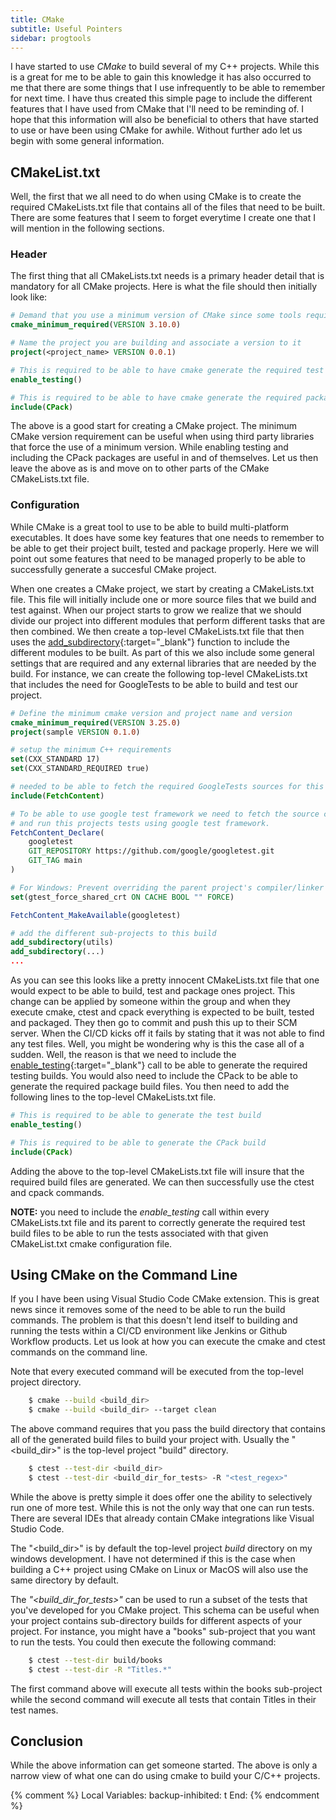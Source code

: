 ```yaml
---
title: CMake
subtitle: Useful Pointers
sidebar: progtools
---
```


I have started to use *CMake* to build several of my C++ projects.  While this is a great for me to be able to gain this knowledge
it has also occurred to me that there are some things that I use infrequently to be able to remember for next time.  I have thus
created this simple page to include the different features that I have used from CMake that I'll need to be reminding of.  I hope
that this information will also be beneficial to others that have started to use or have been using CMake for awhile.  Without
further ado let us begin with some general information.

## CMakeList.txt

Well, the first that we all need to do when using CMake is to create the required CMakeLists.txt file that contains all of the 
files that need to be built.  There are some features that I seem to forget everytime I create one that I will mention in the
following sections.

### Header

The first thing that all CMakeLists.txt needs is a primary header detail that is mandatory for all CMake projects.  Here is what
the file should then initially look like:

```cmake
# Demand that you use a minimum version of CMake since some tools require this like GoogleTest
cmake_minimum_required(VERSION 3.10.0)

# Name the project you are building and associate a version to it
project(<project_name> VERSION 0.0.1)

# This is required to be able to have cmake generate the required test build files
enable_testing()

# This is required to be able to have cmake generate the required package files
include(CPack)

```

The above is a good start for creating a CMake project.  The minimum CMake version requirement can be useful when using third party
libraries that force the use of a minimum version.  While enabling testing and including the CPack packages are useful in and of 
themselves.  Let us then leave the above as is and move on to other parts of the CMake CMakeLists.txt file.

### Configuration

While CMake is a great tool to use to be able to build multi-platform executables.  It does have some key features that one needs to
remember to be able to get their project built, tested and package properly.  Here we will point out some features that need to be
managed properly to be able to successfully generate a succesful CMake project.

When one creates a CMake project, we start by creating a CMakeLists.txt file.  This file will initially include one or more source files
that we build and test against.  When our project starts to grow we realize that we should divide our project into different modules
that perform different tasks that are then combined.  We then create a top-level CMakeLists.txt file that then uses the
[add\_subdirectory](https://cmake.org/cmake/help/latest/command/add_subdirectory.html){:target="_blank"} function to include the
different modules to be built.  As part of this we also include some general settings that are required and any external libraries
that are needed by the build.  For instance, we can create the following top-level CMakeLists.txt that includes the need for
GoogleTests to be able to build and test our project.

```cmake
# Define the minimum cmake version and project name and version
cmake_minimum_required(VERSION 3.25.0)
project(sample VERSION 0.1.0)

# setup the minimum C++ requirements
set(CXX_STANDARD 17)
set(CXX_STANDARD_REQUIRED true)

# needed to be able to fetch the required GoogleTests sources for this project
include(FetchContent)

# To be able to use google test framework we need to fetch the source code that will be used to build
# and run this projects tests using google test framework.
FetchContent_Declare(
    googletest
    GIT_REPOSITORY https://github.com/google/googletest.git
    GIT_TAG main
)

# For Windows: Prevent overriding the parent project's compiler/linker settings
set(gtest_force_shared_crt ON CACHE BOOL "" FORCE)

FetchContent_MakeAvailable(googletest)

# add the different sub-projects to this build
add_subdirectory(utils)
add_subdirectory(...)
...
```

As you can see this looks like a pretty innocent CMakeLists.txt file that one would expect to be able to build, test and package ones
project.  This change can be applied by someone within the group and when they execute cmake, ctest and cpack everything is expected
to be built, tested and packaged.  They then go to commit and push this up to their SCM server.  When the CI/CD kicks off it fails
by stating that it was not able to find any test files.  Well, you might be wondering why is this the case all of a sudden.  Well,
the reason is that we need to include the
[enable_testing](https://cmake.org/cmake/help/latest/command/enable_testing.html){:target="_blank"} call to be able to generate
the required testing builds.  You would also need to include the CPack to be able to generate the required package build files.
You then need to add the following lines to the top-level CMakeLists.txt file.

```cmake
# This is required to be able to generate the test build
enable_testing()

# This is required to be able to generate the CPack build
include(CPack)
```

Adding the above to the top-level CMakeLists.txt file will insure that the required build files are generated.  We can then
successfully use the ctest and cpack commands.

**NOTE:** you need to include the *enable_testing* call within every CMakeLists.txt file and its parent to correctly generate
the required test build files to be able to run the tests associated with that given CMakeList.txt cmake configuration file.

## Using CMake on the Command Line

If you I have been using Visual Studio Code CMake extension.  This is great news since it removes some of the need to be able 
to run the build commands.  The problem is that this doesn't lend itself to building and running the tests within a CI/CD
environment like Jenkins or Github Workflow products.  Let us look at how you can execute the cmake and ctest commands on the
command line.

Note that every executed command will be executed from the top-level project directory.

```sh
    $ cmake --build <build_dir>
    $ cmake --build <build_dir> --target clean
```

The above command requires that you pass the build directory that contains all of the generated build files to build your project
with.  Usually the "&lt;build_dir&gt;" is the top-level project "build" directory.

```sh
    $ ctest --test-dir <build_dir>
    $ ctest --test-dir <build_dir_for_tests> -R "<test_regex>"
```

While the above is pretty simple it does offer one the ability to selectively run one of more test.  While this is not the only
way that one can run tests.  There are several IDEs that already contain CMake integrations like Visual Studio Code.

The "&lt;build_dir&gt;" is by default the top-level project *build* directory on my windows development.  I have not determined
if this is the case when building a C++ project using CMake on Linux or MacOS will also use the same directory by default.

The *"&lt;build_dir_for_tests&gt;"* can be used to run a subset of the tests that you've developed for you CMake project.  This
schema can be useful when your project contains sub-directory builds for different aspects of your project.  For instance, you
might have a "books" sub-project that you want to run the tests.  You could then execute the following command:

```sh
    $ ctest --test-dir build/books
    $ ctest --test-dir -R "Titles.*"
```

The first command above will execute all tests within the books sub-project while the second command will execute all tests that
contain Titles in their test names.

## Conclusion

While the above information can get someone started.  The above is only a narrow view of what one can do using cmake to build your
C/C++ projects.

{% comment %}
Local Variables:
backup-inhibited: t
End:
{% endcomment %}
